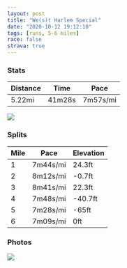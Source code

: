 ```yaml
---
layout: post
title: "We(s)t Harlem Special"
date: "2020-10-12 19:12:10"
tags: [runs, 5-6 miles]
race: false
strava: true
---
```


### Stats

| Distance | Time | Pace |
|----------|------|------|
|5.22mi|41m28s|7m57s/mi|

<img src='https://maps.googleapis.com/maps/api/staticmap?maptype=roadmap&path=enc:y`wwFjhsbMCEC?CGJi@BaAL[C_@IISI[_@JMDW?OJ_@B_@CG?ESy@L_@Dw@Hg@Zo@AG@MRW?_@GMLa@p@YZCRRb@BFDMWi@Ie@QOGWEGYAS@FyBoBc@_AAKGKGC?QEUUg@k@Yq@WKSWUmBw@q@OIKBWIu@QYSKADK?}@MGNSIMSGEuC_AaAa@]Q_@]]OH@DHiCaBOIWYmBu@YOs@k@i@Ss@g@mAm@KMUAEI?BABG@ECqAkAs@[WSUWg@WSSc@KUOQSYSUMa@g@c@KUQAEFI@UAOOYICI@EUQ@BCADQ?MKAGMAU[y@g@YKCIGEgAWSWc@w@CG[]c@u@kAqAs@}AOq@E_@Aq@By@CW^[Ry@Bi@Uo@Cs@@aALa@Zg@Ng@P]HYD[JSH[Dw@?m@Eq@CI_@s@SQa@Oe@MqAs@kAu@aAq@SY_Aw@}@iAUm@EUEsAJwAZcA^m@Ha@@e@Ci@M_@[m@Qa@[c@o@k@uAw@kA_Ay@_BOi@]{@iAqAs@]g@Kk@We@Gc@@]N_Ar@a@Nk@Ea@Ie@QYUaBcBi@u@e@sAO]_@i@[QQGa@Ci@HOA}@SGEs@S}@OyAc@YM_@Ke@[QQgAg@mAoAiA}AwAkAoBcAwCuBy@eAm@{AGc@Aq@Mi@Ai@Lg@DiA@eAGmAIc@Q]GU]e@e@Ym@U]Yo@_@c@ISMYSGM]YUW_Ae@m@o@aBeAeCwA[]_Ai@i@_@g@WaBuA[QcAM_@@g@Je@@e@ESK_@IgAGe@Am@Le@^]b@e@R_@@g@C]Kk@WiBgAiAaAyAcByAwBgAcAQGg@CcBPg@?cAG{BUs@W_@UoAcBWk@m@gBe@Wa@HYVSt@Ar@Px@DPf@p@Z~@@f@CLK`@_@b@EBUDo@GOIy@s@KSqAoAkCaBq@Sc@WQ_@Ie@TgBLm@@i@Ko@e@q@a@[i@U[SD_@Ha@Xi@V}AL_@LQL]\m@\gANq@^gA\q@d@{AHo@HeAl@oAT]Po@Pa@HUd@kALm@@k@Ry@Ho@NMF?NQXsALc@DEPe@Lo@@k@pAkCPi@BWLUNo@j@qAZaA`@cANu@&key=AIzaSyC1MId7bFpkLXNAaYhBSTb8jLyiSqzbDtM&size=800x800&markers=color:yellow|label:S|40.75549,-73.99574&markers=color:green|label:F|40.794450000000005,-73.94157999999992'>

### Splits

| Mile | Pace | Elevation |
|------|------|-----------|
|1|7m44s/mi|24.3ft|
|2|8m12s/mi|-0.7ft|
|3|8m41s/mi|22.3ft|
|4|7m48s/mi|-40.7ft|
|5|7m28s/mi|-65ft|
|6|7m09s/mi|0ft|

### Photos
<img src='https://dgtzuqphqg23d.cloudfront.net/BYb_FzN4abYixNPddTvAwVp-_eKeeNQU2iGYHy0PWTk-576x768.jpg'>
